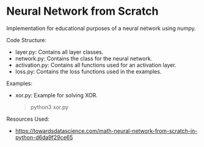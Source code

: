 # Neural Network from Scratch

Implementation for educational purposes of a neural network using numpy.

Code Structure:

- layer.py: Contains all layer classes.
- network.py: Contains the class for the neural network.
- activation.py: Contains all functions used for an activation layer.
- loss.py: Contains the loss functions used in the examples.

Examples:

- xor.py: Example for solving XOR.
    > python3 xor.py

Resources Used:

- https://towardsdatascience.com/math-neural-network-from-scratch-in-python-d6da9f29ce65
